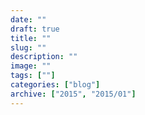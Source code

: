 ```yaml
---
date: ""
draft: true
title: ""
slug: ""
description: ""
image: ""
tags: [""]
categories: ["blog"]
archive: ["2015", "2015/01"]
---
```

